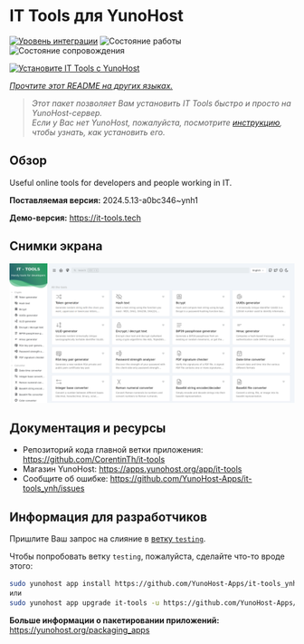 <!--
Важно: этот README был автоматически сгенерирован <https://github.com/YunoHost/apps/tree/master/tools/readme_generator>
Он НЕ ДОЛЖЕН редактироваться вручную.
-->

# IT Tools для YunoHost

[![Уровень интеграции](https://dash.yunohost.org/integration/it-tools.svg)](https://ci-apps.yunohost.org/ci/apps/it-tools/) ![Состояние работы](https://ci-apps.yunohost.org/ci/badges/it-tools.status.svg) ![Состояние сопровождения](https://ci-apps.yunohost.org/ci/badges/it-tools.maintain.svg)

[![Установите IT Tools с YunoHost](https://install-app.yunohost.org/install-with-yunohost.svg)](https://install-app.yunohost.org/?app=it-tools)

*[Прочтите этот README на других языках.](./ALL_README.md)*

> *Этот пакет позволяет Вам установить IT Tools быстро и просто на YunoHost-сервер.*  
> *Если у Вас нет YunoHost, пожалуйста, посмотрите [инструкцию](https://yunohost.org/install), чтобы узнать, как установить его.*

## Обзор

Useful online tools for developers and people working in IT.

**Поставляемая версия:** 2024.5.13-a0bc346~ynh1

**Демо-версия:** <https://it-tools.tech>

## Снимки экрана

![Снимок экрана IT Tools](./doc/screenshots/it-tools_ynh.png)

## Документация и ресурсы

- Репозиторий кода главной ветки приложения: <https://github.com/CorentinTh/it-tools>
- Магазин YunoHost: <https://apps.yunohost.org/app/it-tools>
- Сообщите об ошибке: <https://github.com/YunoHost-Apps/it-tools_ynh/issues>

## Информация для разработчиков

Пришлите Ваш запрос на слияние в [ветку `testing`](https://github.com/YunoHost-Apps/it-tools_ynh/tree/testing).

Чтобы попробовать ветку `testing`, пожалуйста, сделайте что-то вроде этого:

```bash
sudo yunohost app install https://github.com/YunoHost-Apps/it-tools_ynh/tree/testing --debug
или
sudo yunohost app upgrade it-tools -u https://github.com/YunoHost-Apps/it-tools_ynh/tree/testing --debug
```

**Больше информации о пакетировании приложений:** <https://yunohost.org/packaging_apps>
